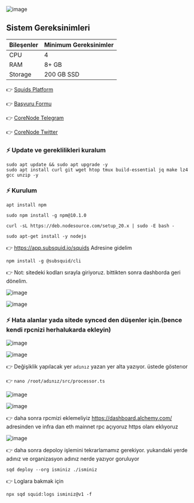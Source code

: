 


![image](https://github.com/molla202/Subsquid/assets/91562185/dfabafe5-da0a-4ea5-85b9-c695b67626a3)



## Sistem Gereksinimleri
| Bileşenler | Minimum Gereksinimler | 
| ------------ | ------------ |
| CPU |	4|
| RAM	| 8+ GB |
| Storage	| 200 GB SSD |

👉 [Squids Platform](https://app.subsquid.io/squids/)

👉 [Başvuru Formu](https://subsquid.deform.cc/testnetnodeapplication/)

👉 [CoreNode Telegram](https://t.me/corenode)

👉 [CoreNode Twitter](https://twitter.com/corenodehq)


### ⚡ Update ve gereklilikleri kuralum
```
sudo apt update && sudo apt upgrade -y
sudo apt install curl git wget htop tmux build-essential jq make lz4 gcc unzip -y
```

### ⚡ Kurulum

```
apt install npm
```

```
sudo npm install -g npm@10.1.0
```

```
curl -sL https://deb.nodesource.com/setup_20.x | sudo -E bash -
```

```shell
sudo apt-get install -y nodejs
```


👉 https://app.subsquid.io/squids Adresine gidelim

```
npm install -g @subsquid/cli
```


👉 Not: sitedeki kodları sırayla giriyoruz. bittikten sonra dashborda geri dönelim.

![image](https://github.com/molla202/Subsquid/assets/91562185/b5307cc0-0e90-44e4-911d-7e9e69755c1d)

![image](https://github.com/molla202/Subsquid/assets/91562185/a051171b-2f6f-4adc-8afa-951d7dd16619)

### ⚡ Hata alanlar yada sitede synced den düşenler için.(bence kendi rpcnizi herhalukarda ekleyin)

![image](https://github.com/molla202/Subsquid/assets/91562185/967020e1-a474-40fb-9db6-f4bc33054711)

![image](https://github.com/molla202/Subsquid/assets/91562185/c6f736f5-1670-41ef-825d-1f6bfd305c40)

👉 Değişiklik yapılacak yer `adınız` yazan yer alta yazıyor. üstede gösterıor

👉 `nano /root/adınız/src/processor.ts`

![image](https://github.com/molla202/Subsquid/assets/91562185/106fcc60-b5cc-445b-aa9c-972baee1a330)


![image](https://github.com/molla202/Subsquid/assets/91562185/576a437e-c260-4453-a3c4-77e351c7543b)

👉 daha sonra rpcmizi eklemeliyiz https://dashboard.alchemy.com/ adresinden ve infra dan eth mainnet rpc açıyoruz https olanı eklıyoruz

![image](https://github.com/molla202/Subsquid/assets/91562185/b4e64181-ccdf-4856-ada2-5f15df1b9140)

👉 daha sonra depoloy işlemini tekrarlamamız gerekiyor. yukarıdaki yerde adınız ve organizasyon adınız nerde yazıyor goruluyor

```
sqd deploy --org isminiz ./isminiz
```

👉 Loglara bakmak için
```
npx sqd squid:logs isminiz@v1 -f
```







